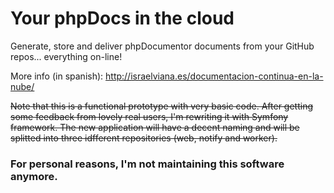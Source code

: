 # Your phpDocs in the cloud #

Generate, store and deliver phpDocumentor documents from your GitHub repos... everything on-line!

More info (in spanish): http://israelviana.es/documentacion-continua-en-la-nube/

~~Note that this is a functional prototype with very basic code. After getting some feedback from lovely real users, I'm rewriting it with Symfony framework. The new application will have a decent naming and will be splitted into three idfferent repositories (web, notify and worker).~~

### For personal reasons, I'm not maintaining this software anymore. ####
